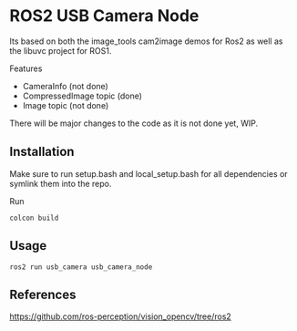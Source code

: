 # ROS2 USB Camera Node

Its based on both the image_tools cam2image demos for Ros2 as well as the libuvc project for ROS1. 

Features
- CameraInfo (not done)
- CompressedImage topic (done)
- Image topic (not done)


There will be major changes to the code as it is not done yet, WIP.

## Installation

Make sure to run setup.bash and local_setup.bash for all dependencies or symlink them into the repo.

Run

`colcon build` 

## Usage

`ros2 run usb_camera usb_camera_node`

## References
https://github.com/ros-perception/vision_opencv/tree/ros2